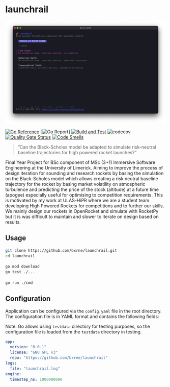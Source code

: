 # launchrail

<img width="800" src="./assets/cover.png" alt="Cover picture with demo" />

 [![Go Reference](https://pkg.go.dev/badge/github.com/bxrne/launchrail.svg)](https://pkg.go.dev/github.com/bxrne/launchrail) [![Go Report](https://goreportcard.com/badge/github.com/bxrne/launchrail)] [![Build and Test](https://github.com/bxrne/launchrail/actions/workflows/ci.yaml/badge.svg)](https://github.com/bxrne/launchrail/actions/workflows/ci.yaml)  ![codecov](https://codecov.io/gh/bxrne/launchrail/graph/badge.svg?token=HDTJQK087F) [![Quality Gate Status](https://sonarcloud.io/api/project_badges/measure?project=bxrne_launchrail&metric=alert_status)](https://sonarcloud.io/summary/new_code?id=bxrne_launchrail) [![Code Smells](https://sonarcloud.io/api/project_badges/measure?project=bxrne_launchrail&metric=code_smells)](https://sonarcloud.io/summary/new_code?id=bxrne_launchrail)

> ”Can the Black-Scholes model be adapted to simulate risk-neutral baseline trajectories for high powered rocket launches?”

Final Year Project for BSc component of MSc (3+1) Immersive Software Engineering at the University of Limerick. Aiming to improve the process of design iteration for sounding and research rockets by basing the simulation on the Black-Scholes model which allows creating a risk neutral baseline trajectory for the rocket by basing market volatility on atmospheric turbulence and predicting the price of the stock (altitude) at a future time (apogee) especially useful for optimising to competition requirements. This is motivated by my work at ULAS-HiPR where we are a student team developing High Powered Rockets for competitions and to further our skills. We mainly design our rockets in OpenRocket and simulate with RocketPy but it is was difficult to maintain and slower to iterate on design based on results.

## Usage

```bash
git clone https://github.com/bxrne/launchrail.git
cd launchrail

go mod download
go test ./...

go run ./cmd
```

## Configuration

Application can be configured via the `config.yaml` file in the root directory. The configuration file is in YAML format and contains the following fields:

Note: Go allows using `testdata` directory for testing purposes, so the configuration file is loaded from the `testdata` directory in testing.

```yaml
app:
  version: "0.0.1"
  license: "GNU GPL v3"
  repo: "https://github.com/bxrne/launchrail"
logs:
  file: "launchrail.log"
engine:
  timestep_ns: 1000000000 
```

